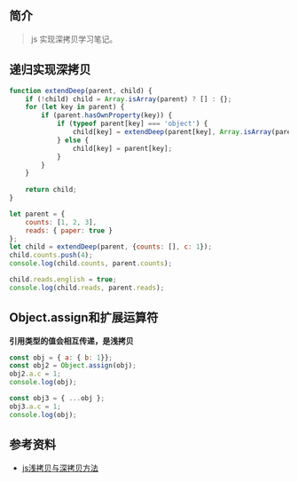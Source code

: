 ## 简介

> js 实现深拷贝学习笔记。

## 递归实现深拷贝

```js
function extendDeep(parent, child) {
    if (!child) child = Array.isArray(parent) ? [] : {};
    for (let key in parent) {
        if (parent.hasOwnProperty(key)) {
            if (typeof parent[key] === 'object') {
                child[key] = extendDeep(parent[key], Array.isArray(parent[key]) ? [] : {});
            } else {
                child[key] = parent[key];
            }
        }
    }
    
    return child;
}

let parent = {
    counts: [1, 2, 3],
    reads: { paper: true }
};
let child = extendDeep(parent, {counts: [], c: 1});
child.counts.push(4);
console.log(child.counts, parent.counts);

child.reads.english = true;
console.log(child.reads, parent.reads); 
```

## Object.assign和扩展运算符

**引用类型的值会相互传递，是浅拷贝**

```js
const obj = { a: { b: 1}};
const obj2 = Object.assign(obj);
obj2.a.c = 1;
console.log(obj);

const obj3 = { ...obj };
obj3.a.c = 1;
console.log(obj);
```

## 参考资料

- [js浅拷贝与深拷贝方法](https://segmentfault.com/a/1190000016440069)

